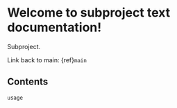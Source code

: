 # Welcome to subproject text documentation!

Subproject.

Link back to main: {ref}`main`

## Contents

```{toctree}
usage
```
